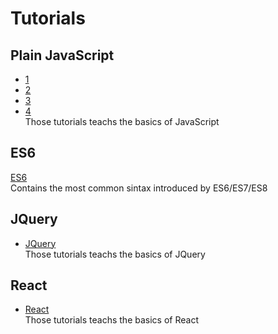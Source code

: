 # Tutorials
## Plain JavaScript
- [1](./JavaScript/1)
- [2](./JavaScript/2)
- [3](./JavaScript/3)
- [4](./JavaScript/4) <br>
Those tutorials teachs the basics of JavaScript
## ES6
[ES6](./JavaScript/ES6+) <br>
Contains the most common sintax introduced by ES6/ES7/ES8
## JQuery
- [JQuery](./JavaScript/JQuery) <br>
Those tutorials teachs the basics of JQuery
## React
- [React](./JavaScript/React) <br>
Those tutorials teachs the basics of React
